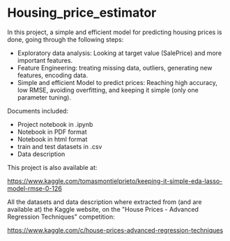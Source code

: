 # Housing_price_estimator
In this project, a simple and efficient model for predicting housing prices is done, going through the following steps:
- Exploratory data analysis: Looking at target value (SalePrice) and more important features.
- Feature Engineering: treating missing data, outliers, generating new features, encoding data.
- Simple and efficient Model to predict prices: Reaching high accuracy, low RMSE, avoiding overfitting, and keeping it simple (only one parameter tuning).

Documents included:
- Project notebook  in .ipynb
- Notebook in PDF format
- Notebook in html format
- train and test datasets in .csv
- Data description

This project is also available at:

https://www.kaggle.com/tomasmontielprieto/keeping-it-simple-eda-lasso-model-rmse-0-126


All the datasets and data description where extracted from (and are available at) the Kaggle website, on the "House Prices - Advanced Regression Techniques" competition:

https://www.kaggle.com/c/house-prices-advanced-regression-techniques
